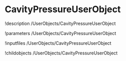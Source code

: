<!-- MOOSE Documentation Stub: Remove this when content is added. -->

# CavityPressureUserObject
!description /UserObjects/CavityPressureUserObject

!parameters /UserObjects/CavityPressureUserObject

!inputfiles /UserObjects/CavityPressureUserObject

!childobjects /UserObjects/CavityPressureUserObject
